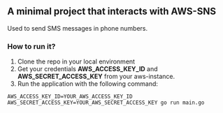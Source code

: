 ## A minimal project that interacts with AWS-SNS

Used to send SMS messages in phone numbers.

### How to run it?

1. Clone the repo in your local environment
2. Get your credentials **AWS_ACCESS_KEY_ID** and **AWS_SECRET_ACCESS_KEY** from your aws-instance.
3. Run the application with the following command:
~~~
AWS_ACCESS_KEY_ID=YOUR_AWS_ACCESS_KEY_ID AWS_SECRET_ACCESS_KEY=YOUR_AWS_SECRET_ACCESS_KEY go run main.go 
~~~